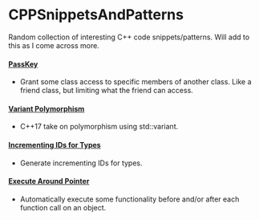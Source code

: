 # CPPSnippetsAndPatterns
Random collection of interesting C++ code snippets/patterns. Will add to this as I come across more.

#### [PassKey](https://github.com/Wh0DKnee/CPPSnippetsAndPatterns/blob/master/PassKey/PassKey.cpp)
* Grant some class access to specific members of another class. Like a friend class, but limiting what the friend can access.

#### [Variant Polymorphism](https://github.com/Wh0DKnee/CPPSnippetsAndPatterns/blob/master/VariantPolymorphism/VariantPolymorphism.cpp)
* C++17 take on polymorphism using std::variant.

#### [Incrementing IDs for Types](https://github.com/Wh0DKnee/CPPSnippetsAndPatterns/blob/master/IncrementingIDForTypes/IncrementingIDForTypes.cpp)
* Generate incrementing IDs for types.

#### [Execute Around Pointer](https://github.com/Wh0DKnee/CPPSnippetsAndPatterns/blob/master/ExecuteAroundPointer/ExecuteAroundPointer.cpp)
* Automatically execute some functionality before and/or after each function call on an object.
